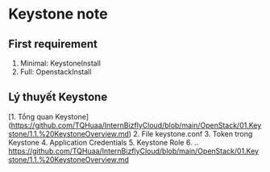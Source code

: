 # Keystone note
## First requirement
1. Minimal: KeystoneInstall
2. Full: OpenstackInstall
## Lý thuyết Keystone
[1. Tổng quan Keystone] (https://github.com/TQHuaa/InternBizflyCloud/blob/main/OpenStack/01.Keystone/1.1.%20KeystoneOverview.md)
2. File keystone.conf
3. Token trong Keystone
4. Application Credentials
5. Keystone Role 
6. ..
https://github.com/TQHuaa/InternBizflyCloud/blob/main/OpenStack/01.Keystone/1.1.%20KeystoneOverview.md
